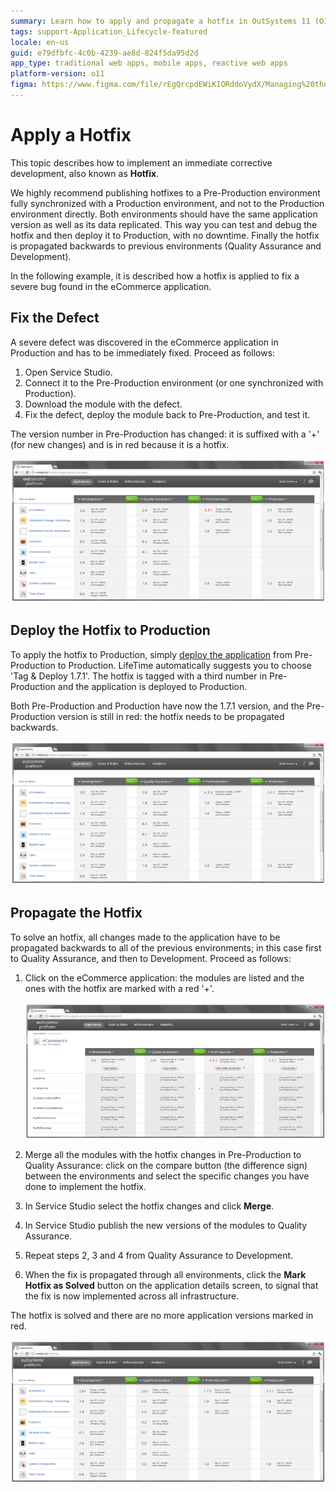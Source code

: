 ```yaml
---
summary: Learn how to apply and propagate a hotfix in OutSystems 11 (O11) to ensure seamless updates across environments without downtime.
tags: support-Application_Lifecycle-featured
locale: en-us
guid: e79dfbfc-4c0b-4239-ae8d-824f5da95d2d
app_type: traditional web apps, mobile apps, reactive web apps
platform-version: o11
figma: https://www.figma.com/file/rEgQrcpdEWiKIORddoVydX/Managing%20the%20Applications%20Lifecycle?node-id=257:90
---
```


# Apply a Hotfix

This topic describes how to implement an immediate corrective development, also known as **Hotfix**.

We highly recommend publishing hotfixes to a Pre-Production environment fully synchronized with a Production environment, and not to the Production environment directly. Both environments should have the same application version as well as its data replicated. This way you can test and debug the hotfix and then deploy it to Production, with no downtime. Finally the hotfix is propagated backwards to previous environments (Quality Assurance and Development).

In the following example, it is described how a hotfix is applied to fix a severe bug found in the eCommerce application.

## Fix the Defect

A severe defect was discovered in the eCommerce application in Production and has to be immediately fixed. Proceed as follows:

1. Open Service Studio.
1. Connect it to the Pre-Production environment (or one synchronized with Production).
1. Download the module with the defect.
1. Fix the defect, deploy the module back to Pre-Production, and test it.

The version number in Pre-Production has changed: it is suffixed with a '+' (for new changes) and is in red because it is a hotfix.

![Screenshot showing the version number in Pre-Production environment suffixed with a '+' indicating a hotfix, highlighted in red.](images/apply-a-hotfix-1.png "Pre-Production Environment with Hotfix Version")

## Deploy the Hotfix to Production

To apply the hotfix to Production, simply [deploy the application](<deploy-an-application.md>) from Pre-Production to Production. LifeTime automatically suggests you to choose 'Tag &amp; Deploy 1.7.1'. The hotfix is tagged with a third number in Pre-Production and the application is deployed to Production.

Both Pre-Production and Production have now the 1.7.1 version, and the Pre-Production version is still in red: the hotfix needs to be propagated backwards.

![Screenshot of the deployment process with 'Tag & Deploy 1.7.1' highlighted, indicating the deployment of a hotfix to Production.](images/apply-a-hotfix-2.png "Deploying Hotfix to Production")

## Propagate the Hotfix

To solve an hotfix, all changes made to the application have to be propagated backwards to all of the previous environments; in this case first to Quality Assurance, and then to Development. Proceed as follows:

1. Click on the eCommerce application: the modules are listed and the ones with the hotfix are marked with a red '+'.

    ![Screenshot of the eCommerce application modules list with hotfix changes marked by a red '+' sign.](images/apply-a-hotfix-3.png "eCommerce Application Modules with Hotfix")   

1. Merge all the modules with the hotfix changes in Pre-Production to Quality Assurance: click on the compare button (the difference sign) between the environments and select the specific changes you have done to implement the hotfix.

1. In Service Studio select the hotfix changes and click **Merge**.

1. In Service Studio publish the new versions of the modules to Quality Assurance.

1. Repeat steps 2, 3 and 4 from Quality Assurance to Development.

1. When the fix is propagated through all environments, click the **Mark Hotfix as Solved** button on the application details screen, to signal that the fix is now implemented across all infrastructure.

The hotfix is solved and there are no more application versions marked in red.

![Screenshot showing the application versions with no red highlights, indicating that the hotfix has been successfully propagated and marked as solved.](images/apply-a-hotfix-5.png "Hotfix Marked as Solved")
